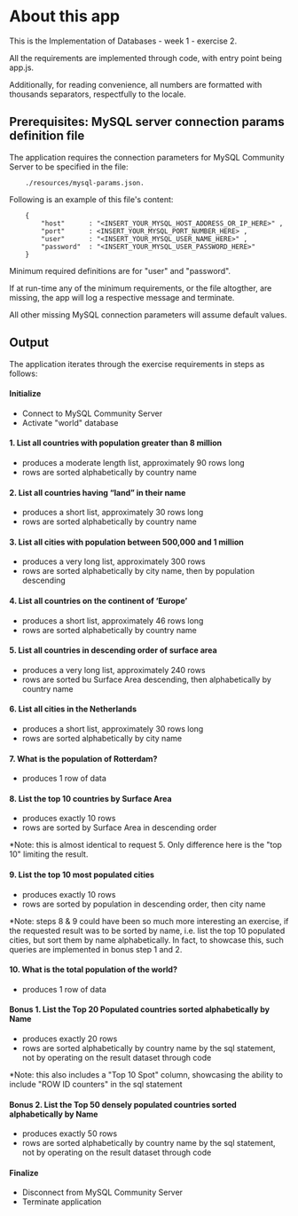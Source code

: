 
# About this app

This is the Implementation of  Databases - week 1 - exercise 2.

All the requirements are implemented through code, with entry point being app.js.

Additionally, for reading convenience, all numbers are formatted with thousands separators, respectfully to the locale.



## Prerequisites: MySQL server connection params definition file

The application requires the connection parameters for MySQL Community Server to be specified in the file:
```
    ./resources/mysql-params.json.
```

Following is an example of this file's content:
```
    {
        "host"      : "<INSERT_YOUR_MYSQL_HOST_ADDRESS_OR_IP_HERE>" ,
        "port"      : <INSERT_YOUR_MYSQL_PORT_NUMBER_HERE> ,
        "user"      : "<INSERT_YOUR_MYSQL_USER_NAME_HERE>" ,
        "password"  : "<INSERT_YOUR_MYSQL_USER_PASSWORD_HERE>"
    }
```

Minimum required definitions are for "user" and "password".

If at run-time any of the minimum requirements, or the file altogther, are missing, the app will log a respective message and terminate.

All other missing MySQL connection parameters will assume default values.



## Output

The application iterates through the exercise requirements in steps as follows:

#### Initialize
*   Connect to MySQL Community Server
*   Activate "world" database


#### 1.  List all countries with population greater than 8 million
*   produces a moderate length list, approximately 90 rows long
*   rows are sorted alphabetically by country name


#### 2.  List all countries having “land” in their name
*   produces a short list, approximately 30 rows long
*   rows are sorted alphabetically by country name


#### 3.  List all cities with population between 500,000 and 1 million
*   produces a very long list, approximately 300 rows
*   rows are sorted alphabetically by city name, then by population descending


#### 4.  List all countries on the continent of ‘Europe’
*   produces a short list, approximately 46 rows long
*   rows are sorted alphabetically by country name


#### 5.  List all countries in descending order of surface area
*   produces a very long list, approximately 240 rows
*   rows are sorted bu Surface Area descending, then alphabetically by country name


#### 6.  List all cities in the Netherlands
*   produces a short list, approximately 30 rows long
*   rows are sorted alphabetically by city name


#### 7.  What is the population of Rotterdam?
*   produces 1 row of data


#### 8.  List the top 10 countries by Surface Area
*   produces exactly 10 rows
*   rows are sorted by Surface Area in descending order

*Note: this is almost identical to request 5. Only difference here is the "top 10" limiting the result.


#### 9.  List the top 10 most populated cities
*   produces exactly 10 rows
*   rows are sorted by population in descending order, then city name

*Note: steps 8 & 9 could have been so much more interesting an exercise, if the requested result was to be sorted by name, i.e. list the top 10 populated cities, but sort them by name alphabetically. In fact, to showcase this, such queries are implemented in bonus step 1 and 2.


#### 10.  What is the total population of the world?
*   produces 1 row of data


#### Bonus 1.  List the Top 20 Populated countries sorted alphabetically by Name
*   produces exactly 20 rows
*   rows are sorted alphabetically by country name by the sql statement, not by operating on the result dataset through code

*Note: this also includes a "Top 10 Spot" column, showcasing the ability to include "ROW ID counters" in the sql statement


#### Bonus 2.  List the Top 50 densely populated countries sorted alphabetically by Name
*   produces exactly 50 rows
*   rows are sorted alphabetically by country name by the sql statement, not by operating on the result dataset through code


#### Finalize
*   Disconnect from MySQL Community Server
*   Terminate application

